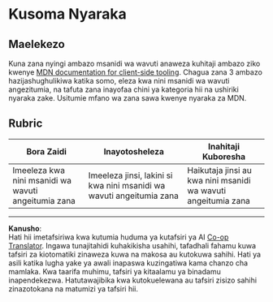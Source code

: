 <!--
CO_OP_TRANSLATOR_METADATA:
{
  "original_hash": "1ce4deaec80130d3a0a3c906568459fc",
  "translation_date": "2025-08-28T04:31:29+00:00",
  "source_file": "1-getting-started-lessons/1-intro-to-programming-languages/assignment.md",
  "language_code": "sw"
}
-->
# Kusoma Nyaraka

## Maelekezo

Kuna zana nyingi ambazo msanidi wa wavuti anaweza kuhitaji ambazo ziko kwenye [MDN documentation for client-side tooling](https://developer.mozilla.org/docs/Learn/Tools_and_testing/Understanding_client-side_tools/Overview). Chagua zana 3 ambazo hazijashughulikiwa katika somo, eleza kwa nini msanidi wa wavuti angezitumia, na tafuta zana inayofaa chini ya kategoria hii na ushiriki nyaraka zake. Usitumie mfano wa zana sawa kwenye nyaraka za MDN.

## Rubric

Bora Zaidi | Inayotosheleza | Inahitaji Kuboresha
--- | --- | -- |
|Imeeleza kwa nini msanidi wa wavuti angeitumia zana| Imeeleza jinsi, lakini si kwa nini msanidi wa wavuti angeitumia zana| Haikutaja jinsi au kwa nini msanidi wa wavuti angeitumia zana  |

---

**Kanusho**:  
Hati hii imetafsiriwa kwa kutumia huduma ya kutafsiri ya AI [Co-op Translator](https://github.com/Azure/co-op-translator). Ingawa tunajitahidi kuhakikisha usahihi, tafadhali fahamu kuwa tafsiri za kiotomatiki zinaweza kuwa na makosa au kutokuwa sahihi. Hati ya asili katika lugha yake ya awali inapaswa kuzingatiwa kama chanzo cha mamlaka. Kwa taarifa muhimu, tafsiri ya kitaalamu ya binadamu inapendekezwa. Hatutawajibika kwa kutokuelewana au tafsiri zisizo sahihi zinazotokana na matumizi ya tafsiri hii.
